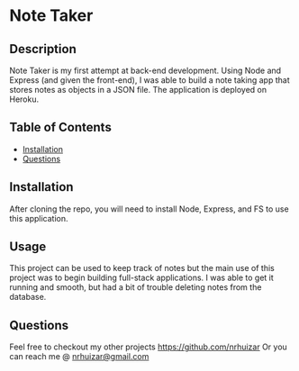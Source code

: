 # Note Taker

## Description

Note Taker is my first attempt at back-end development.  Using Node and Express (and given the front-end), I was able to build a note taking app that stores notes as objects in a JSON file.  The application is deployed on Heroku.

## Table of Contents
* [Installation](#installation)
* [Questions](#questions)


## Installation

After cloning the repo, you will need to install Node, Express, and FS to use this application.


## Usage

This project can be used to keep track of notes but the main use of this project was to begin building full-stack applications.  I was able to get it running and smooth, but had a bit of trouble deleting notes from the database.


## Questions  

Feel free to checkout my other projects https://github.com/nrhuizar
Or you can reach me @ nrhuizar@gmail.com